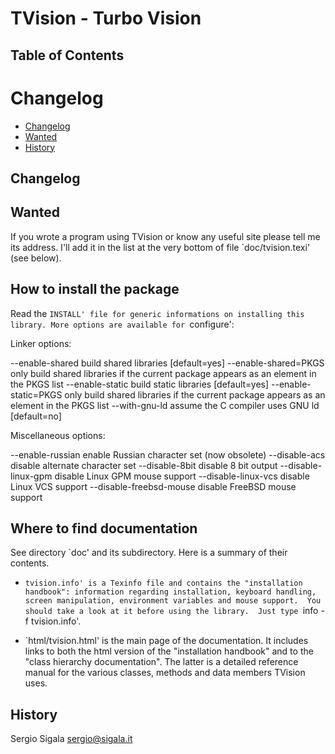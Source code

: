 # TVision - Turbo Vision

## Table of Contents

# Changelog
- [Changelog](#changelog)
- [Wanted](#wanted)
- [History](#history)

## Changelog

## Wanted

If you wrote a program using TVision or know any useful site please tell me
its address.  I'll add it in the list at the very bottom of file
`doc/tvision.texi' (see below).

## How to install the package

Read the `INSTALL' file for generic informations on installing this library.
More options are available for `configure':

Linker options:

  --enable-shared         build shared libraries [default=yes]
  --enable-shared=PKGS    only build shared libraries if the current package
                          appears as an element in the PKGS list
  --enable-static         build static libraries [default=yes]
  --enable-static=PKGS    only build shared libraries if the current package
                          appears as an element in the PKGS list
  --with-gnu-ld           assume the C compiler uses GNU ld [default=no]

Miscellaneous options:

  --enable-russian        enable Russian character set (now obsolete)
  --disable-acs           disable alternate character set
  --disable-8bit          disable 8 bit output
  --disable-linux-gpm     disable Linux GPM mouse support
  --disable-linux-vcs     disable Linux VCS support
  --disable-freebsd-mouse disable FreeBSD mouse support

## Where to find documentation

See directory `doc' and its subdirectory.  Here is a summary of their contents.

- `tvision.info' is a Texinfo file and contains the "installation handbook":
  information regarding installation, keyboard handling, screen manipulation,
  environment variables and mouse support.  You should take a look at it
  before using the library.  Just type `info -f tvision.info'.

- `html/tvision.html' is the main page of the documentation.  It includes
  links to both the html version of the "installation handbook" and to the
  "class hierarchy documentation".  The latter is a detailed reference
  manual for the various classes, methods and data members TVision uses.

## History

Sergio Sigala
sergio@sigala.it
